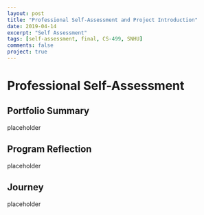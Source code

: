 ```yaml
---
layout: post
title: "Professional Self-Assessment and Project Introduction"
date: 2019-04-14
excerpt: "Self Assessment"
tags: [self-assessment, final, CS-499, SNHU]
comments: false
project: true
---
```


# Professional Self-Assessment

## Portfolio Summary

placeholder

## Program Reflection

placeholder

## Journey

placeholder

